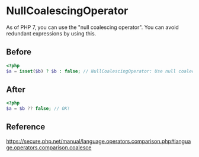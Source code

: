 # NullCoalescingOperator

As of PHP 7, you can use the "null coalescing operator".
You can avoid redundant expressions by using this.

## Before

```php
<?php
$a = isset($b) ? $b : false; // NullCoalescingOperator: Use null coalecing operator instead of ternary operator.
```

## After

```php
<?php
$a = $b ?? false; // OK!
```

## Reference

https://secure.php.net/manual/language.operators.comparison.php#language.operators.comparison.coalesce
